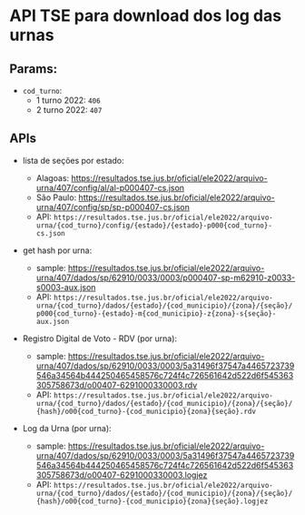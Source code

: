 # API TSE para download dos log das urnas

## Params:
- `cod_turno`:
    - 1 turno 2022: `406`
    - 2 turno 2022: `407`

## APIs
- lista de seções por estado:
    - Alagoas: https://resultados.tse.jus.br/oficial/ele2022/arquivo-urna/407/config/al/al-p000407-cs.json
    - São Paulo: https://resultados.tse.jus.br/oficial/ele2022/arquivo-urna/407/config/sp/sp-p000407-cs.json
    - API: `https://resultados.tse.jus.br/oficial/ele2022/arquivo-urna/{cod_turno}/config/{estado}/{estado}-p000{cod_turno}-cs.json`

- get hash por urna:
    - sample: https://resultados.tse.jus.br/oficial/ele2022/arquivo-urna/407/dados/sp/62910/0033/0003/p000407-sp-m62910-z0033-s0003-aux.json
    - API: `https://resultados.tse.jus.br/oficial/ele2022/arquivo-urna/{cod_turno}/dados/{estado}/{cod_municipio}/{zona}/{seção}/p000{cod_turno}-{estado}-m{cod_municipio}-z{zona}-s{seção}-aux.json`

- Registro Digital de Voto - RDV (por urna):
    - sample: https://resultados.tse.jus.br/oficial/ele2022/arquivo-urna/407/dados/sp/62910/0033/0003/5a31496f37547a4465723739546a34564b444250465458576c724f4c726561642d522d6f545363305758673d/o00407-6291000330003.rdv
    - API: `https://resultados.tse.jus.br/oficial/ele2022/arquivo-urna/{cod_turno}/dados/{estado}/{cod_municipio}/{zona}/{seção}/{hash}/o00{cod_turno}-{cod_municipio}{zona}{seção}.rdv`

- Log da Urna (por urna):
    - sample: https://resultados.tse.jus.br/oficial/ele2022/arquivo-urna/407/dados/sp/62910/0033/0003/5a31496f37547a4465723739546a34564b444250465458576c724f4c726561642d522d6f545363305758673d/o00407-6291000330003.logjez
    - API: `https://resultados.tse.jus.br/oficial/ele2022/arquivo-urna/{cod_turno}/dados/{estado}/{cod_municipio}/{zona}/{seção}/{hash}/o00{cod_turno}-{cod_municipio}{zona}{seção}.logjez`
